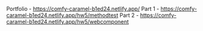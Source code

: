 Portfolio - https://comfy-caramel-b1ed24.netlify.app/
Part 1 - https://comfy-caramel-b1ed24.netlify.app/hw5/methodtest
Part 2 - https://comfy-caramel-b1ed24.netlify.app/hw5/webcomponent

